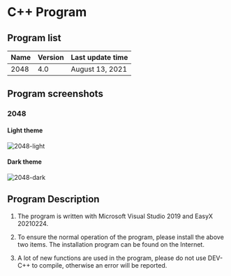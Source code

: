 # C++ Program

## Program list

| Name | Version | Last update time |
| ---- | ------- | ---------------- |
| 2048 | 4.0     | August 13, 2021  |

## Program screenshots

### 2048

#### Light theme

![2048-light](https://user-images.githubusercontent.com/88885257/129475598-909153a4-f50d-4588-8357-db19518ec54f.png)

#### Dark theme

![2048-dark](https://user-images.githubusercontent.com/88885257/129475602-4314a8b7-594f-4445-b518-91849e8c9a52.png)

## Program Description

1. The program is written with Microsoft Visual Studio 2019 and EasyX 20210224.

2. To ensure the normal operation of the program, please install the above two items. The installation program can be found on the Internet.

3. A lot of new functions are used in the program, please do not use DEV-C++ to compile, otherwise an error will be reported.

